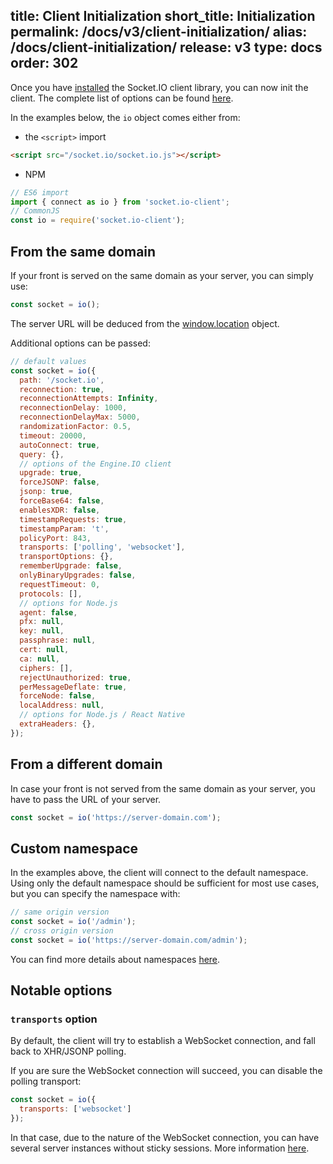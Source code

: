 title: Client Initialization
short_title: Initialization
permalink: /docs/v3/client-initialization/
alias: /docs/client-initialization/
release: v3
type: docs
order: 302
---

Once you have [installed](/docs/v3/client-installation/) the Socket.IO client library, you can now init the client. The complete list of options can be found [here](/docs/v3/client-api/#new-Manager-url-options).

In the examples below, the `io` object comes either from:

- the `<script>` import

```html
<script src="/socket.io/socket.io.js"></script>
```

- NPM

```js
// ES6 import
import { connect as io } from 'socket.io-client';
// CommonJS
const io = require('socket.io-client');
```

## From the same domain

If your front is served on the same domain as your server, you can simply use:

```js
const socket = io();
```

The server URL will be deduced from the [window.location](https://developer.mozilla.org/en-US/docs/Web/API/Window/location) object.

Additional options can be passed:

```js
// default values
const socket = io({
  path: '/socket.io',
  reconnection: true,
  reconnectionAttempts: Infinity,
  reconnectionDelay: 1000,
  reconnectionDelayMax: 5000,
  randomizationFactor: 0.5,
  timeout: 20000,
  autoConnect: true,
  query: {},
  // options of the Engine.IO client
  upgrade: true,
  forceJSONP: false,
  jsonp: true,
  forceBase64: false,
  enablesXDR: false,
  timestampRequests: true,
  timestampParam: 't',
  policyPort: 843,
  transports: ['polling', 'websocket'],
  transportOptions: {},
  rememberUpgrade: false,
  onlyBinaryUpgrades: false,
  requestTimeout: 0,
  protocols: [],
  // options for Node.js
  agent: false,
  pfx: null,
  key: null,
  passphrase: null,
  cert: null,
  ca: null,
  ciphers: [],
  rejectUnauthorized: true,
  perMessageDeflate: true,
  forceNode: false,
  localAddress: null,
  // options for Node.js / React Native
  extraHeaders: {},
});
```

## From a different domain

In case your front is not served from the same domain as your server, you have to pass the URL of your server.

```js
const socket = io('https://server-domain.com');
```

## Custom namespace

In the examples above, the client will connect to the default namespace. Using only the default namespace should be sufficient for most use cases, but you can specify the namespace with:

```js
// same origin version
const socket = io('/admin');
// cross origin version
const socket = io('https://server-domain.com/admin');
```

You can find more details about namespaces [here](/docs/v3/namespaces/).

## Notable options

### `transports` option

By default, the client will try to establish a WebSocket connection, and fall back to XHR/JSONP polling.

If you are sure the WebSocket connection will succeed, you can disable the polling transport:

```js
const socket = io({
  transports: ['websocket']
});
```

In that case, due to the nature of the WebSocket connection, you can have several server instances without sticky sessions. More information [here](/docs/v3/using-multiple-nodes/).

